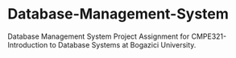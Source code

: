 # Database-Management-System
Database Management System Project Assignment for CMPE321- Introduction to Database Systems at Bogazici University.
